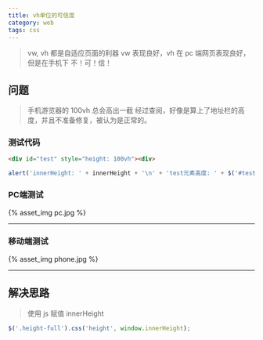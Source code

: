 ```yaml
---
title: vh单位的可信度
category: web
tags: css
---
```


> vw, vh 都是自适应页面的利器
> vw 表现良好，vh 在 pc 端网页表现良好，但是在手机下 不！可！信！

## 问题
> 手机游览器的 100vh 总会高出一截
> 经过查阅，好像是算上了地址栏的高度，并且不准备修复，被认为是正常的。

### 测试代码

```html
<div id="test" style="height: 100vh"><div>
```

```javascript
alert('innerHeight: ' + innerHeight + '\n' + 'test元素高度: ' + $('#test').css('height'));
```

### PC端测试
{% asset_img pc.jpg %}

------------------------------------------

### 移动端测试
{% asset_img phone.jpg %}

------------------------------------------

## 解决思路
> 使用 js 赋值 innerHeight

```js
$('.height-full').css('height', window.innerHeight);
```
